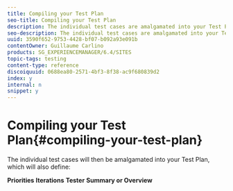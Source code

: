 ```yaml
---
title: Compiling your Test Plan
seo-title: Compiling your Test Plan
description: The individual test cases are amalgamated into your Test Plan
seo-description: The individual test cases are amalgamated into your Test Plan
uuid: 3590f652-9753-4428-bf07-b092a93e091b
contentOwner: Guillaume Carlino
products: SG_EXPERIENCEMANAGER/6.4/SITES
topic-tags: testing
content-type: reference
discoiquuid: 0688ea80-2571-4bf3-8f38-ac9f680839d2
index: y
internal: n
snippet: y
---
```


# Compiling your Test Plan{#compiling-your-test-plan}

The individual test cases will then be amalgamated into your Test Plan, which will also define:

**Priorities**
**Iterations** **Tester** **Summary or Overview** 
